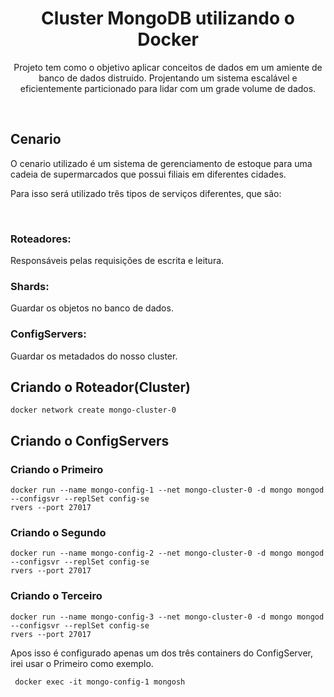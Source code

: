 <h1 align="center">Cluster MongoDB utilizando o Docker</h1>
<p align="center">Projeto tem como o objetivo aplicar conceitos de dados em um amiente de banco de dados distruido. Projentando um sistema escalável e eficientemente particionado para lidar com um grade volume de dados.</p>
</br>

<h2>Cenario</h2>
<p>O cenario utilizado é um sistema de gerenciamento de estoque para uma cadeia de supermarcados que possui filiais em diferentes cidades.</p>
<p>Para isso será utilizado três tipos de serviços diferentes, que são:</p>
</br>

<h3>Roteadores:</h3><p>Responsáveis pelas requisições de escrita e leitura.</p>
<h3>Shards:</h3><p>Guardar os objetos no banco de dados.</p>
<h3>ConfigServers:</h3><p>Guardar os metadados do nosso cluster.</p>



<h2>Criando o Roteador(Cluster)</h2>

```shell
docker network create mongo-cluster-0
```
<h2>Criando o ConfigServers</h2>
<h3>Criando o Primeiro </h3>

```shell
docker run --name mongo-config-1 --net mongo-cluster-0 -d mongo mongod --configsvr --replSet config-se
rvers --port 27017
```

<h3>Criando o Segundo</h3>

```shell
docker run --name mongo-config-2 --net mongo-cluster-0 -d mongo mongod --configsvr --replSet config-se
rvers --port 27017
```

<h3>Criando o Terceiro</h3>

```shell
docker run --name mongo-config-3 --net mongo-cluster-0 -d mongo mongod --configsvr --replSet config-se
rvers --port 27017
```

<p>Apos isso é configurado apenas um dos três containers do ConfigServer, irei usar o Primeiro como exemplo.</p>

```shell
 docker exec -it mongo-config-1 mongosh
```
